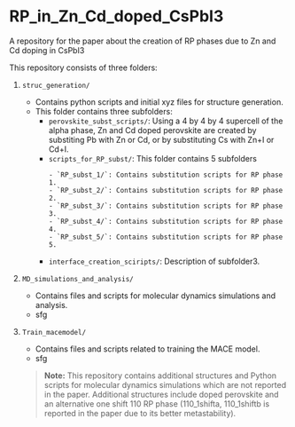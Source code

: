 # RP_in_Zn_Cd_doped_CsPbI3
A repository for the paper about the creation of RP phases due to Zn and Cd doping in CsPbI3

This repository consists of three folders:

1. `struc_generation/`
    - Contains python scripts and initial xyz files for structure generation.
    - This folder contains three subfolders:
        - `perovskite_subst_scripts/`: Using a 4 by 4 by 4 supercell of the alpha phase, Zn and Cd doped perovskite are created by substiting Pb with Zn or Cd, or by substituting Cs with Zn+I or Cd+I.
        - `scripts_for_RP_subst/`: This folder contains 5 subfolders 
            ```
            - `RP_subst_1/`: Contains substitution scripts for RP phase 1.
            - `RP_subst_2/`: Contains substitution scripts for RP phase 2.
            - `RP_subst_3/`: Contains substitution scripts for RP phase 3.
            - `RP_subst_4/`: Contains substitution scripts for RP phase 4.
            - `RP_subst_5/`: Contains substitution scripts for RP phase 5.
            ```
        - `interface_creation_sciripts/`: Description of subfolder3.

2. `MD_simulations_and_analysis/`
    - Contains files and scripts for molecular dynamics simulations and analysis.
    - sfg

3. `Train_macemodel/`
    - Contains files and scripts related to training the MACE model.
    - sfg


    > **Note:** This repository contains additional structures and Python scripts for molecular dynamics simulations which are not reported in the paper. Additional structures include doped perovskite and an alternative one shift 110 RP phase (110_1shifta, 110_1shiftb is reported in the paper due to its better metastability).